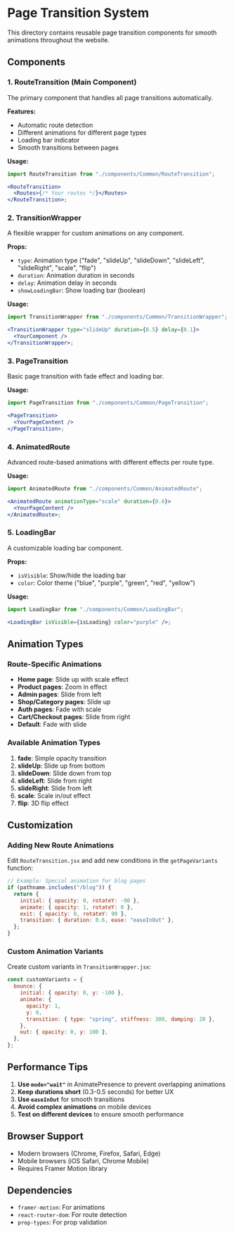 # Page Transition System

This directory contains reusable page transition components for smooth animations throughout the website.

## Components

### 1. RouteTransition (Main Component)

The primary component that handles all page transitions automatically.

**Features:**

- Automatic route detection
- Different animations for different page types
- Loading bar indicator
- Smooth transitions between pages

**Usage:**

```jsx
import RouteTransition from "./components/Common/RouteTransition";

<RouteTransition>
  <Routes>{/* Your routes */}</Routes>
</RouteTransition>;
```

### 2. TransitionWrapper

A flexible wrapper for custom animations on any component.

**Props:**

- `type`: Animation type ("fade", "slideUp", "slideDown", "slideLeft", "slideRight", "scale", "flip")
- `duration`: Animation duration in seconds
- `delay`: Animation delay in seconds
- `showLoadingBar`: Show loading bar (boolean)

**Usage:**

```jsx
import TransitionWrapper from "./components/Common/TransitionWrapper";

<TransitionWrapper type="slideUp" duration={0.5} delay={0.1}>
  <YourComponent />
</TransitionWrapper>;
```

### 3. PageTransition

Basic page transition with fade effect and loading bar.

**Usage:**

```jsx
import PageTransition from "./components/Common/PageTransition";

<PageTransition>
  <YourPageContent />
</PageTransition>;
```

### 4. AnimatedRoute

Advanced route-based animations with different effects per route type.

**Usage:**

```jsx
import AnimatedRoute from "./components/Common/AnimatedRoute";

<AnimatedRoute animationType="scale" duration={0.6}>
  <YourPageContent />
</AnimatedRoute>;
```

### 5. LoadingBar

A customizable loading bar component.

**Props:**

- `isVisible`: Show/hide the loading bar
- `color`: Color theme ("blue", "purple", "green", "red", "yellow")

**Usage:**

```jsx
import LoadingBar from "./components/Common/LoadingBar";

<LoadingBar isVisible={isLoading} color="purple" />;
```

## Animation Types

### Route-Specific Animations

- **Home page**: Slide up with scale effect
- **Product pages**: Zoom in effect
- **Admin pages**: Slide from left
- **Shop/Category pages**: Slide up
- **Auth pages**: Fade with scale
- **Cart/Checkout pages**: Slide from right
- **Default**: Fade with slide

### Available Animation Types

1. **fade**: Simple opacity transition
2. **slideUp**: Slide up from bottom
3. **slideDown**: Slide down from top
4. **slideLeft**: Slide from right
5. **slideRight**: Slide from left
6. **scale**: Scale in/out effect
7. **flip**: 3D flip effect

## Customization

### Adding New Route Animations

Edit `RouteTransition.jsx` and add new conditions in the `getPageVariants` function:

```jsx
// Example: Special animation for blog pages
if (pathname.includes("/blog")) {
  return {
    initial: { opacity: 0, rotateY: -90 },
    animate: { opacity: 1, rotateY: 0 },
    exit: { opacity: 0, rotateY: 90 },
    transition: { duration: 0.6, ease: "easeInOut" },
  };
}
```

### Custom Animation Variants

Create custom variants in `TransitionWrapper.jsx`:

```jsx
const customVariants = {
  bounce: {
    initial: { opacity: 0, y: -100 },
    animate: {
      opacity: 1,
      y: 0,
      transition: { type: "spring", stiffness: 300, damping: 20 },
    },
    out: { opacity: 0, y: 100 },
  },
};
```

## Performance Tips

1. **Use `mode="wait"`** in AnimatePresence to prevent overlapping animations
2. **Keep durations short** (0.3-0.5 seconds) for better UX
3. **Use `easeInOut`** for smooth transitions
4. **Avoid complex animations** on mobile devices
5. **Test on different devices** to ensure smooth performance

## Browser Support

- Modern browsers (Chrome, Firefox, Safari, Edge)
- Mobile browsers (iOS Safari, Chrome Mobile)
- Requires Framer Motion library

## Dependencies

- `framer-motion`: For animations
- `react-router-dom`: For route detection
- `prop-types`: For prop validation
